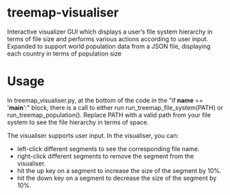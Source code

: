 # treemap-visualiser
Interactive visualizer GUI which displays a user’s file system hierarchy in terms of file size and performs various actions according to user input.
Expanded to support world population data from a JSON file, displaying each country in terms of population size

# Usage

In treemap_visualiser.py, at the bottom of the code in the "if __name__ == '__main__':" block, there is a call to either run run_treemap_file_system(PATH) or run_treemap_population().
Replace PATH with a valid path from your file system to see the file hierarchy in terms of space.

The visualiser supports user input.
In the visualiser, you can: 
- left-click different segments to see the corresponding file name.
- right-click different segments to remove the segment from the visualiser.
- hit the up key on a segment to increase the size of the segment by 10%.
- hit the down key on a segment to decrease the size of the segment by 10%.